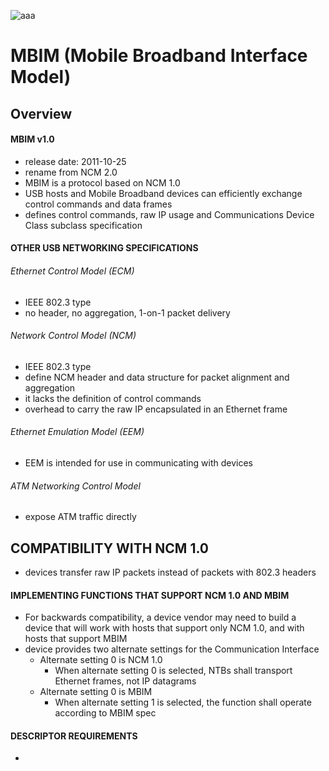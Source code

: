 ![aaa](https://user-images.githubusercontent.com/6143237/130644632-d0a3cc77-5a80-4ec5-b4e5-94f64f19dc3c.png)
# MBIM (Mobile Broadband Interface Model)

## Overview
#### MBIM v1.0
- release date: 2011-10-25
- rename from NCM 2.0
- MBIM is a protocol based on NCM 1.0
- USB hosts and Mobile Broadband devices can efficiently exchange control commands and data frames
- defines control commands, raw IP usage and Communications Device Class subclass specification

#### OTHER USB NETWORKING SPECIFICATIONS
###### Ethernet Control Model (ECM)
- IEEE 802.3 type 
- no header, no aggregation, 1-on-1 packet delivery
###### Network Control Model (NCM)
- IEEE 802.3 type 
- define NCM header and data structure for packet alignment and aggregation
- it lacks the definition of control commands
- overhead to carry the raw IP encapsulated in an Ethernet frame
###### Ethernet Emulation Model (EEM)
- EEM is intended for use in communicating with devices
###### ATM Networking Control Model
- expose ATM traffic directly

## COMPATIBILITY WITH NCM 1.0
-  devices transfer raw IP packets instead of packets with 802.3 headers
#### IMPLEMENTING FUNCTIONS THAT SUPPORT NCM 1.0 AND MBIM
- For backwards compatibility, a device vendor may need to build a device that will work with hosts that support only NCM 1.0, and with hosts that support MBIM
- device provides two alternate settings for the Communication Interface
  - Alternate setting 0 is NCM 1.0
    - When alternate setting 0 is selected, NTBs shall transport Ethernet frames, not IP datagrams
  - Alternate setting 0 is MBIM
    - When alternate setting 1 is selected, the function shall operate according to MBIM spec
#### DESCRIPTOR REQUIREMENTS
- 
